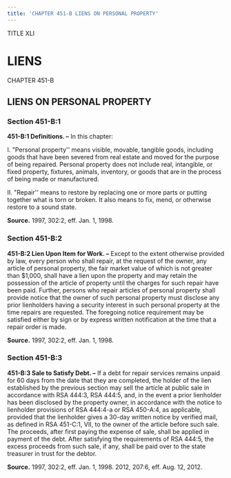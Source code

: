 ```yaml
---
title: 'CHAPTER 451-B LIENS ON PERSONAL PROPERTY'
---
```


TITLE XLI
                                             
LIENS
==========

CHAPTER 451-B
                                             
LIENS ON PERSONAL PROPERTY
--------------------------

### Section 451-B:1

 **451-B:1 Definitions. –** In this chapter:
                                             
 I. "Personal property'' means visible, movable, tangible goods,
including goods that have been severed from real estate and moved for
the purpose of being repaired. Personal property does not include real,
intangible, or fixed property, fixtures, animals, inventory, or goods
that are in the process of being made or manufactured.
                                             
 II. "Repair'' means to restore by replacing one or more parts or
putting together what is torn or broken. It also means to fix, mend, or
otherwise restore to a sound state.

**Source.** 1997, 302:2, eff. Jan. 1, 1998.

### Section 451-B:2

 **451-B:2 Lien Upon Item for Work. –** Except to the extent
otherwise provided by law, every person who shall repair, at the request
of the owner, any article of personal property, the fair market value of
which is not greater than 
                                             $1,000, shall have a lien upon the property
and may retain the possession of the article of property until the
charges for such repair have been paid. Further, persons who repair
articles of personal property shall provide notice that the owner of
such personal property must disclose any prior lienholders having a
security interest in such personal property at the time repairs are
requested. The foregoing notice requirement may be satisfied either by
sign or by express written notification at the time that a repair order
is made.

**Source.** 1997, 302:2, eff. Jan. 1, 1998.

### Section 451-B:3

 **451-B:3 Sale to Satisfy Debt. –** If a debt for repair services
remains unpaid for 60 days from the date that they are completed, the
holder of the lien established by the previous section may sell the
article at public sale in accordance with RSA 444:3, RSA 444:5, and, in
the event a prior lienholder has been disclosed by the property owner,
in accordance with the notice to lienholder provisions of RSA 444:4-a or
RSA 450-A:4, as applicable, provided that the lienholder gives a 30-day
written notice by verified mail, as defined in RSA 451-C:1, VII, to the
owner of the article before such sale. The proceeds, after first paying
the expense of sale, shall be applied in payment of the debt. After
satisfying the requirements of RSA 444:5, the excess proceeds from such
sale, if any, shall be paid over to the state treasurer in trust for the
debtor.

**Source.** 1997, 302:2, eff. Jan. 1, 1998. 2012, 207:6, eff. Aug. 12,
2012.
